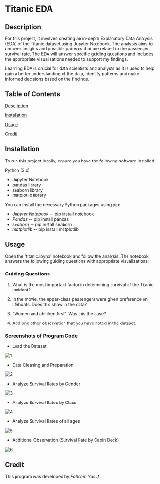 # Titanic EDA

## Description
For this project, it involves creating an in-depth Explanatory Data Analysis (EDA) of the Titanic dataset using Jupyter Notebook. The analysis aims to uncover insights and possible patterns that are related to the passenger survival rate. The EDA will answer specific guiding questions and includes the appropriate visualisations needed to support my findings. 

Learning EDA is crucial for data scientists and analysts as it is used to help gain a better understanding of the data, identify patterns and make informed decisions based on the findings.

## Table of Contents
[Description](#description)  

[Installation](#installation)     

[Usage](#usage) 

[Credit](#credit) 

## Installation
To run this project locally, ensure you have the following software installed:

Python (3.x)
* Jupyter Notebook
* pandas library
* seaborn library
* matplotlib library

You can install the necessary Python packages using pip:
- *Jupyter Notebook* -- pip install notebook 
- *Pandas* -- pip install pandas
- *seaborn* -- pip install seaborn
- *matplotlib* -- pip install matplotlib

## Usage
Open the 'titanic.ipynb' notebook and follow the analysis. The notebook answers the following guiding questions with appropriate visualizations:

### Guiding Questions
1. What is the most important factor in determining survival of the Titanic incident?

2. In the movie, the upper-class passengers were given preference on lifeboats. Does this show in the data?

3. "Women and children first". Was this the case?

4. Add one other observation that you have noted in the dataset.

### Screenshots of Program Code
* Load the Dataset

![1](https://github.com/FYusuf0/codingTasks/assets/163458121/48399ae2-2c72-43c0-9a4c-3b6dbee873bb)


* Data Cleaning and Preparation

![2](https://github.com/FYusuf0/codingTasks/assets/163458121/8ace65ff-7c38-4483-9088-0beeb53e9dfa)


* Analyze Survival Rates by Gender

![3](https://github.com/FYusuf0/codingTasks/assets/163458121/118db0bb-e174-42b0-abfe-060262975be9)


* Analyze Survival Rates by Class

![4](https://github.com/FYusuf0/codingTasks/assets/163458121/286716a2-2ab7-4e88-b433-1c59bf1384b0)


* Analyze Survival Rates of all ages

![5](https://github.com/FYusuf0/codingTasks/assets/163458121/f4686fcb-abe9-4f29-b0ca-027191ef2d81)


* Additional Observation (Survival Rate by Cabin Deck)

![6](https://github.com/FYusuf0/codingTasks/assets/163458121/d6533c88-199f-4d5a-a899-482e01cb6c40)


## Credit
This program was developed by *Faheem Yusuf*








